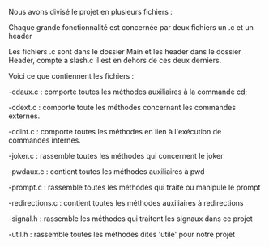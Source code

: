 Nous avons divisé le projet en plusieurs fichiers :

Chaque grande fonctionnalité est concernée par deux fichiers un .c et un header

Les fichiers .c sont dans le dossier Main et les header dans le dossier Header, compte a slash.c il est en dehors de ces deux derniers.


Voici ce que contiennent les fichiers :

-cdaux.c : comporte toutes les méthodes auxiliaires à la commande cd;

-cdext.c : comporte toute les méthodes concernant les commandes externes.

-cdint.c : comporte toutes les méthodes en lien à l'exécution de commandes internes.

-joker.c : rassemble toutes les méthodes qui concernent le joker

-pwdaux.c : contient toutes les méthodes auxiliaires à pwd

-prompt.c : rassemble toutes les méthodes qui traite ou manipule le prompt

-redirections.c : contient toutes les méthodes auxiliaires à redirections

-signal.h : rassemble les méthodes qui traitent les signaux dans ce projet

-util.h : rassemble toutes les méthodes dites 'utile' pour notre projet
